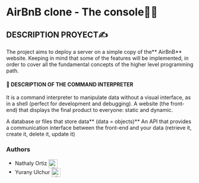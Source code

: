 # **AirBnB clone - The console**👩‍💻
## 	DESCRIPTION PROYECT✍
 The project aims to deploy a server on a simple copy of the** AirBnB** website. Keeping in mind that some of the features will be implemented, in order to cover all the fundamental concepts of the higher level programming path.

#### 📍 DESCRIPTION OF THE COMMAND INTERPRETER
It is a command interpreter to manipulate data without a visual interface, as in a shell (perfect for development and debugging).
A website (the front-end) that displays the final product to everyone: static and dynamic.

A database or files that store data** (data = objects)**
An API that provides a communication interface between the front-end and your data (retrieve it, create it, delete it, update it)

### Authors
* Nathaly Ortiz <a href="https://github.com/Natha0b" rel="nofollow"><img align="center" alt="github" src="https://www.vectorlogo.zone/logos/github/github-tile.svg" height="24" /></a>
* Yurany Ulchur <a href="https://github.com/YuranyUlchur" rel="nofollow"><img align="center" alt="github" src="https://www.vectorlogo.zone/logos/github/github-tile.svg" height="24" /></a>